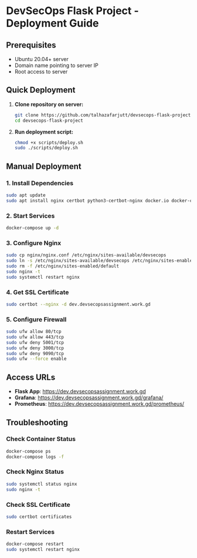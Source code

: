 # DevSecOps Flask Project - Deployment Guide

## Prerequisites

- Ubuntu 20.04+ server
- Domain name pointing to server IP
- Root access to server

## Quick Deployment

1. **Clone repository on server:**
   ```bash
   git clone https://github.com/talhazafarjutt/devsecops-flask-project.git
   cd devsecops-flask-project
   ```

2. **Run deployment script:**
   ```bash
   chmod +x scripts/deploy.sh
   sudo ./scripts/deploy.sh
   ```

## Manual Deployment

### 1. Install Dependencies
```bash
sudo apt update
sudo apt install nginx certbot python3-certbot-nginx docker.io docker-compose
```

### 2. Start Services
```bash
docker-compose up -d
```

### 3. Configure Nginx
```bash
sudo cp nginx/nginx.conf /etc/nginx/sites-available/devsecops
sudo ln -s /etc/nginx/sites-available/devsecops /etc/nginx/sites-enabled/
sudo rm -f /etc/nginx/sites-enabled/default
sudo nginx -t
sudo systemctl restart nginx
```

### 4. Get SSL Certificate
```bash
sudo certbot --nginx -d dev.devsecopsassignment.work.gd
```

### 5. Configure Firewall
```bash
sudo ufw allow 80/tcp
sudo ufw allow 443/tcp
sudo ufw deny 5001/tcp
sudo ufw deny 3000/tcp
sudo ufw deny 9090/tcp
sudo ufw --force enable
```

## Access URLs

- **Flask App**: https://dev.devsecopsassignment.work.gd
- **Grafana**: https://dev.devsecopsassignment.work.gd/grafana/
- **Prometheus**: https://dev.devsecopsassignment.work.gd/prometheus/

## Troubleshooting

### Check Container Status
```bash
docker-compose ps
docker-compose logs -f
```

### Check Nginx Status
```bash
sudo systemctl status nginx
sudo nginx -t
```

### Check SSL Certificate
```bash
sudo certbot certificates
```

### Restart Services
```bash
docker-compose restart
sudo systemctl restart nginx
```
